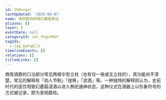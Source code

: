 ```yaml
---
id: 29dnvgel
lastUpdated: '2025-06-07'
name: 青铜爵柱即致幻蘑菇象征
aliases: []
layer: 8
eventDate: null
categoryId: cat_7hqnYMGY
tagIds:
  - tag_AaFqQlJs
timelineEvents: []
relations: []
titledLinks: []
---
```

商周酒爵的口沿部分常见两根伞型立柱（也有仅一根或无立柱的），其功能尚不清楚，常见的解释有「劝人节制」「提移」「滤酒」等。一种独特的解释则认为，史前时代的巫饮用致幻蘑菇浸酒以进入祭祀通神状态，这种仪式在酒器上以形象符号的方式被记录，即为青铜爵柱。
